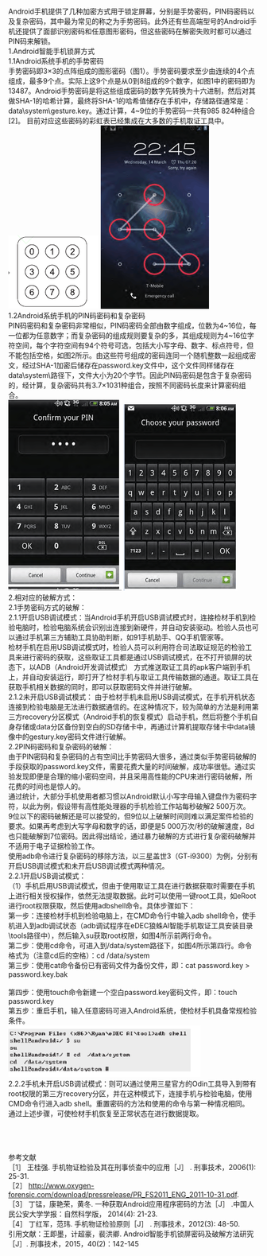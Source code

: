 </br>Android手机提供了几种加密方式用于锁定屏幕，分别是手势密码，PIN码密码以及复杂密码，其中最为常见的称之为手势密码。此外还有些高端型号的Android手机还提供了面部识别密码和任意图形密码，但这些密码在解密失败时都可以通过PIN码来解锁。
</br>1.Android智能手机锁屏方式
</br>1.1Android系统手机的手势密码
</br>手势密码即3×3的点阵组成的图形密码（图1）。手势密码要求至少由连续的4个点组成，最多9个点。实际上这9个点是从0到8组成的9个数字，如图1中的密码即为13487。Android手势密码是将这些组成密码的数字先转换为十六进制，然后对其做SHA-1的哈希计算，最终将SHA-1的哈希值储存在手机中，存储路径通常是：data\system\gesture.key。通过计算，4~9位的手势密码一共有985 824种组合[2]。 目前对应这些密码的彩虹表已经集成在大多数的手机取证工具中。
</br>![](https://github.com/bff95521/ns-bff/blob/master/%E6%96%B0%E5%BB%BA%E6%96%87%E4%BB%B6%E5%A4%B9/%E5%9B%BE%E7%89%871%E3%80%821.png)
![](https://github.com/bff95521/ns-bff/blob/master/%E6%96%B0%E5%BB%BA%E6%96%87%E4%BB%B6%E5%A4%B9/%E5%9B%BE%E7%89%871.2.png)
</br>1.2Android系统手机的PIN码密码和复杂密码
</br>PIN码密码和复杂密码非常相似，PIN码密码全部由数字组成，位数为4~16位，每一位都为任意数字；而复杂密码的组成规则要复杂的多，其组成规则为4~16位字符空间，每个字符空间有94个符号可选，包括大小写字母、数字、标点符号，但不能包括空格，如图2所示。由这些符号组成的密码连同一个随机整数一起组成密文，经过SHA-1加密后储存在password.key文件中，这个文件同样储存在data\system\路径下，文件大小为20个字节。因此PIN码密码是包含于复杂密码的，经计算，复杂密码共有3.7×1031种组合，按照不同密码长度来计算密码组合。
</br>![](https://github.com/bff95521/ns-bff/blob/master/%E6%96%B0%E5%BB%BA%E6%96%87%E4%BB%B6%E5%A4%B9/%E5%9B%BE%E7%89%872.1.png)
![](https://github.com/bff95521/ns-bff/blob/master/%E6%96%B0%E5%BB%BA%E6%96%87%E4%BB%B6%E5%A4%B9/%E5%9B%BE%E7%89%872.2.png)
</br>2.相对应的破解方式：
</br>2.1手势密码方式的破解：
</br>2.1.1开启USB调试模式：当Android手机开启USB调试模式时，连接检材手机到检验电脑时，检验电脑系统会识别出连接到新硬件，并自动安装驱动。检验人员也可以通过手机第三方辅助工具协助判断，如91手机助手、QQ手机管家等。
</br>检材手机在启用USB调试模式时，检验人员可以利用符合司法取证规范的检验工具来进行密码的获取，这些取证工具都是通过USB调试模式，在不打开锁屏的状态下，以ADB（Android开发调试模式） 方式推送取证工具的apk客户端到手机上，并自动安装运行，即打开了检材手机与取证工具传输数据的通道。取证工具在获取手机相关数据的同时，即可以获取密码文件并进行破解。
</br>2.1.2未开启USB调试模式： 由于检材手机未启用USB调试模式，在手机开机状态连接到检验电脑是无法进行数据通信的。在这种情况下，较为简单的方法是利用第三方recovery分区模式（Android手机的恢复模式）启动手机，然后将整个手机自身存储或data分区备份到空白的SD存储卡中，再通过计算机提取存储卡中data镜像中的gestury.key密码文件进行破解。
</br>2.2PIN码密码和复杂密码的破解：
</br>由于PIN密码和复杂密码的占有空间比手势密码大很多，通过类似手势密码破解的手段获取的password.key文件，需要花费大量的时间破解，成功率很低。通过实验发现即便是合理的缩小密码空间，并且采用高性能的CPU来进行密码破解，所花费的时间也是惊人的。
</br>通过统计，大部分手机使用者都习惯以Android默认小写字母输入键盘作为密码字符，以此为例，假设带有高性能处理器的手机检验工作站每秒破解2 500万次。
</br>9位以下的密码破解还是可以接受的，但9位以上破解时间则难以满足案件检验的要求。如果再考虑到大写字母和数字的话，即便是5 000万次/秒的破解速度，8d也只能破解到7位密码。因此得出结论，通过暴力破解的方式进行复杂密码破解并不适用于电子证据检验工作。
</br>使用adb命令进行复杂密码的移除方法，以三星盖世3（GT-i9300）为例，分别有开启USB调试模式和未开启USB调试模式两种情况。
</br>2.2.1开启USB调试模式：
</br>（1）手机启用USB调试模式，但由于使用取证工具在进行数据获取时需要在手机上进行相关授权操作，依然无法提取数据。此时可以使用一键root工具，如eRoot进行root权限获取，然后使用adbshell命令。具体步骤如下：
</br>第一步：连接检材手机到检验电脑上，在CMD命令行中输入adb shell命令，使手机进入到adb调试状态（adb调试程序在eDEC狼蛛AI智能手机取证工具安装目录\tools路径中），然后输入su获取root权限，如图4所示前两行命令。
</br>第二步：使用cd命令，可进入到/data/system路径下，如图4所示第四行。命令格式为（注意cd后的空格）：cd /data/system
</br>第三步：使用cat命令备份已有密码文件为备份文件，即：cat password.key > password.key.bak  
</br>第四步：使用touch命令新建一个空白password.key密码文件，即：touch password.key
</br>第五步：重启手机，输入任意密码可进入Android系统，使检材手机具备常规检验条件。
</br>![](https://github.com/bff95521/ns-bff/blob/master/%E6%96%B0%E5%BB%BA%E6%96%87%E4%BB%B6%E5%A4%B9/%E5%9B%BE%E7%89%873.png)
</br>2.2.2手机未开启USB调试模式：则可以通过使用三星官方的Odin工具导入到带有root权限的第三方recovery分区，并在这种模式下，连接手机与检验电脑，使用CMD命令行进入adb shell。重置密码的方法和使用的命令与第一种情况相同。
</br>通过上述步骤，可使检材手机恢复至正常状态在进行数据提取。
</br>
</br>
</br>
</br>
</br>参考文献
</br>［1］ 王桂强. 手机物证检验及其在刑事侦查中的应用［J］ . 刑事技术，2006(1): 25-31.
</br>［2］ http://www.oxygen-forensic.com/download/pressrelease/PR_FS2011_ENG_2011-10-31.pdf.
</br>［3］ 丁锰，康艳荣，黄冬. 一种获取Android应用程序密码的方法［J］ .中国人民公安大学学报：自然科学版， 2014(4): 21-23.
</br>［4］ 丁红军，范玮. 手机物证检验原则［J］ . 刑事技术，2012(3): 48-50.
</br>引用文献：王即墨，计超豪，裴洪卿. Android智能手机锁屏密码及破解方法研究［J］. 刑事技术，2015，40(2)：142-145


